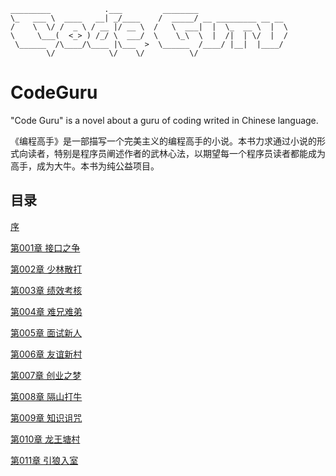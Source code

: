 ```
_________            .___         ________                    
\_   ___ \  ____   __| _/____    /  _____/ __ _________ __ __ 
/    \  \/ /  _ \ / __ |/ __ \  /   \  ___|  |  \_  __ \  |  \
\     \___(  <_> ) /_/ \  ___/  \    \_\  \  |  /|  | \/  |  /
 \______  /\____/\____ |\___  >  \______  /____/ |__|  |____/ 
        \/            \/    \/          \/                   
```
# CodeGuru
"Code Guru" is a novel about a guru of coding writed in Chinese language.

《编程高手》是一部描写一个完美主义的编程高手的小说。本书力求通过小说的形式向读者，特别是程序员阐述作者的武林心法，以期望每一个程序员读者都能成为高手，成为大牛。本书为纯公益项目。

## 目录

[序](https://github.com/BardoQi/CodeGuru/blob/master/docs/chapter_000.md )
  
[第001章  接口之争](https://github.com/BardoQi/CodeGuru/blob/master/docs/chapter_001.md )
  
[第002章  少林散打](https://github.com/BardoQi/CodeGuru/blob/master/docs/chapter_002.md )
  
[第003章  绩效考核](https://github.com/BardoQi/CodeGuru/blob/master/docs/chapter_003.md )
  
[第004章  难兄难弟](https://github.com/BardoQi/CodeGuru/blob/master/docs/chapter_004.md )
    
[第005章  面试新人](https://github.com/BardoQi/CodeGuru/blob/master/docs/chapter_005.md )
  
[第006章  友谊新村](https://github.com/BardoQi/CodeGuru/blob/master/docs/chapter_006.md )
  
[第007章  创业之梦](https://github.com/BardoQi/CodeGuru/blob/master/docs/chapter_007.md )
  
[第008章  隔山打牛](https://github.com/BardoQi/CodeGuru/blob/master/docs/chapter_008.md )

[第009章  知识诅咒](https://github.com/BardoQi/CodeGuru/blob/master/docs/chapter_009.md )
  
[第010章  龙王塘村](https://github.com/BardoQi/CodeGuru/blob/master/docs/chapter_010.md )

[第011章  引狼入室](https://github.com/BardoQi/CodeGuru/blob/master/docs/chapter_011.md )